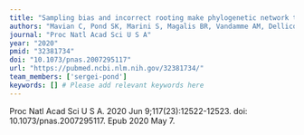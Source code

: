 ```yaml
---
title: "Sampling bias and incorrect rooting make phylogenetic network tracing of SARS-COV-2 infections unreliable"
authors: "Mavian C, Pond SK, Marini S, Magalis BR, Vandamme AM, Dellicour S, Scarpino SV, Houldcroft C, Villabona-Arenas J, Paisie TK, Trovão NS, Boucher C, Zhang Y, Scheuermann RH, Gascuel O, Lam TT, Suchard MA, Abecasis A, Wilkinson E, de Oliveira T, Bento AI, Schmidt HA, Martin D, Hadfield J, Faria N, Grubaugh ND, Neher RA, Baele G, Lemey P, Stadler T, Albert J, Crandall KA, Leitner T, Stamatakis A, Prosperi M, Salemi M."
journal: "Proc Natl Acad Sci U S A"
year: "2020"
pmid: "32381734"
doi: "10.1073/pnas.2007295117"
url: "https://pubmed.ncbi.nlm.nih.gov/32381734/"
team_members: ['sergei-pond']
keywords: [] # Please add relevant keywords here
---
```

Proc Natl Acad Sci U S A. 2020 Jun 9;117(23):12522-12523. doi: 10.1073/pnas.2007295117. Epub 2020 May 7.